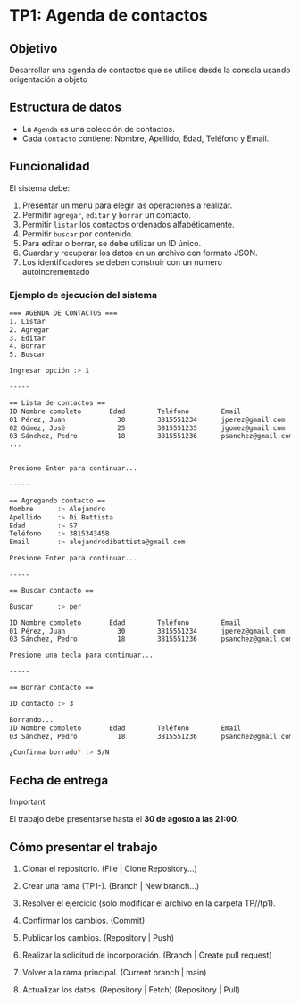 # TP1: Agenda de contactos

## Objetivo
Desarrollar una agenda de contactos que se utilice desde la consola usando origentación a objeto

## Estructura de datos
- La `Agenda` es una colección de contactos.
- Cada `Contacto` contiene: Nombre, Apellido, Edad, Teléfono y Email.

## Funcionalidad
El sistema debe:
1. Presentar un menú para elegir las operaciones a realizar.
2. Permitir `agregar`, `editar` y `borrar` un contacto.
3. Permitir `listar` los contactos ordenados alfabéticamente.
4. Permitir `buscar` por contenido.
5. Para editar o borrar, se debe utilizar un ID único.
6. Guardar y recuperar los datos en un archivo con formato JSON.
7. Los identificadores se deben construir con un numero autoincrementado

### Ejemplo de ejecución del sistema

```bash
=== AGENDA DE CONTACTOS ===
1. Listar
2. Agregar
3. Editar
4. Borrar 
5. Buscar 

Ingresar opción :> 1

-----

== Lista de contactos ==
ID Nombre completo       Edad        Teléfono        Email
01 Pérez, Juan             30        3815551234      jperez@gmail.com
02 Gómez, José             25        3815551235      jgomez@gmail.com
03 Sánchez, Pedro          18        3815551236      psanchez@gmail.com
...


Presione Enter para continuar...

-----

== Agregando contacto ==
Nombre      :> Alejandro
Apellido    :> Di Battista
Edad        :> 57
Teléfono    :> 3815343458
Email       :> alejandrodibattista@gmail.com

Presione Enter para continuar...

-----

== Buscar contacto ==

Buscar      :> per

ID Nombre completo       Edad        Teléfono        Email
01 Pérez, Juan             30        3815551234      jperez@gmail.com
03 Sánchez, Pedro          18        3815551236      psanchez@gmail.com

Presione una tecla para continuar...

-----

== Borrar contacto ==

ID contacto :> 3

Borrando...
ID Nombre completo       Edad        Teléfono        Email
03 Sánchez, Pedro          18        3815551236      psanchez@gmail.com

¿Confirma borrado? :> S/N
```

## Fecha de entrega

> [!IMPORTANT]
> El trabajo debe presentarse hasta el **30 de agosto a las 21:00**.

## Cómo presentar el trabajo

1. Clonar el repositorio.
	(File | Clone Repository...)

2. Crear una rama (TP1-<Legajo>).
	(Branch | New branch...)

3. Resolver el ejercicio (solo modificar el archivo en la carpeta TP/<Legajo>/tp1).

4. Confirmar los cambios.
	(Commit)

5. Publicar los cambios.
	(Repository | Push)

6. Realizar la solicitud de incorporación.
	(Branch | Create pull request)

7. Volver a la rama principal.
	(Current branch | main)

8. Actualizar los datos.
	(Repository | Fetch)
	(Repository | Pull)
